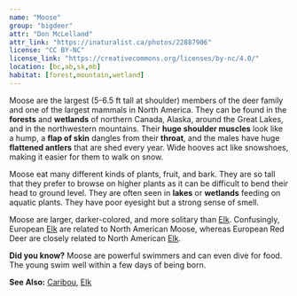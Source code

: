 ```yaml
---
name: "Moose"
group: "bigdeer"
attr: "Don McLelland"
attr_link: "https://inaturalist.ca/photos/22887906"
license: "CC BY-NC"
license_link: "https://creativecommons.org/licenses/by-nc/4.0/"
location: [bc,ab,sk,mb]
habitat: [forest,mountain,wetland]
---
```

Moose are the largest (5-6.5 ft tall at shoulder) members of the deer family and one of the largest mammals in North America. They can be found in the **forests** and **wetlands** of northern Canada, Alaska, around the Great Lakes, and in the northwestern mountains. Their **huge shoulder muscles** look like a hump, a **flap of skin** dangles from their **throat**, and the males have huge **flattened antlers** that are shed every year. Wide hooves act like snowshoes, making it easier for them to walk on snow.

Moose eat many different kinds of plants, fruit, and bark. They are so tall that they prefer to browse on higher plants as it can be difficult to bend their head to ground level. They are often seen in **lakes** or **wetlands** feeding on aquatic plants. They have poor eyesight but a strong sense of smell.

Moose are larger, darker-colored, and more solitary than [Elk](/animals/elk). Confusingly, European&nbsp;[Elk](/animals/elk) are related to North American Moose, whereas European Red Deer are closely related to North American [Elk](/animals/elk).

**Did you know?** Moose are powerful swimmers and can even dive for food. The young swim well within a few days of being born.

<!-- generated, do not edit -->
**See Also:**
[Caribou](/animals/caribou),
[Elk](/animals/elk)
